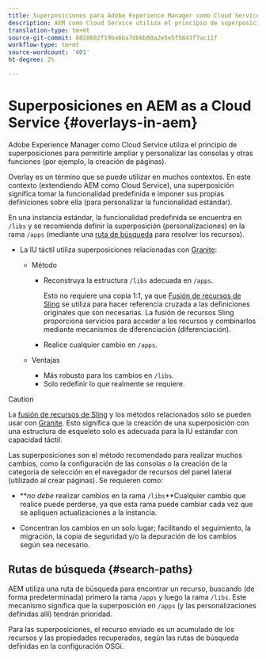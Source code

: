 ```yaml
---
title: Superposiciones para Adobe Experience Manager como Cloud Service
description: AEM como Cloud Service utiliza el principio de superposiciones para permitirle ampliar y personalizar las consolas y otras funciones
translation-type: tm+mt
source-git-commit: 8028682f19ba6ba7db6b60a2e5e5f5843f7ac11f
workflow-type: tm+mt
source-wordcount: '401'
ht-degree: 2%

---
```



# Superposiciones en AEM as a Cloud Service {#overlays-in-aem}

Adobe Experience Manager como Cloud Service utiliza el principio de superposiciones para permitirle ampliar y personalizar las consolas y otras funciones (por ejemplo, la creación de páginas).

<!--
Adobe Experience Manager as a Cloud Service uses the principle of overlays to allow you to extend and customize the [consoles](/help/sites-developing/customizing-consoles-touch.md) and other functionality (for example, [page authoring](/help/sites-developing/customizing-page-authoring-touch.md)).
-->

Overlay es un término que se puede utilizar en muchos contextos. En este contexto (extendiendo AEM como Cloud Service), una superposición significa tomar la funcionalidad predefinida e imponer sus propias definiciones sobre ella (para personalizar la funcionalidad estándar).

En una instancia estándar, la funcionalidad predefinida se encuentra en `/libs` y se recomienda definir la superposición (personalizaciones) en la rama `/apps` (mediante una [ruta de búsqueda](#search-paths) para resolver los recursos).

* La IU táctil utiliza superposiciones relacionadas con [Granite](https://helpx.adobe.com/experience-manager/6-5/sites/developing/using/reference-materials/granite-ui/api/index.html):

   * Método

      * Reconstruya la estructura `/libs` adecuada en `/apps`.

         Esto no requiere una copia 1:1, ya que [Fusión de recursos de Sling](/help/implementing/developing/introduction/sling-resource-merger.md) se utiliza para hacer referencia cruzada a las definiciones originales que son necesarias. La fusión de recursos Sling proporciona servicios para acceder a los recursos y combinarlos mediante mecanismos de diferenciación (diferenciación).

      * Realice cualquier cambio en `/apps`.
   * Ventajas

      * Más robusto para los cambios en `/libs`.
      * Solo redefinir lo que realmente se requiere.


<!-- Still links to reference material in 6.5 -->

>[!CAUTION]
>
>La [fusión de recursos de Sling](/help/implementing/developing/introduction/sling-resource-merger.md) y los métodos relacionados sólo se pueden usar con [Granite](https://helpx.adobe.com/experience-manager/6-5/sites/developing/using/reference-materials/granite-ui/api/index.html). Esto significa que la creación de una superposición con una estructura de esqueleto solo es adecuada para la IU estándar con capacidad táctil.

Las superposiciones son el método recomendado para realizar muchos cambios, como la configuración de las consolas o la creación de la categoría de selección en el navegador de recursos del panel lateral (utilizado al crear páginas). Se requieren como:

<!--
Overlays are the recommended method for many changes, such as [configuring your consoles](/help/sites-developing/customizing-consoles-touch.md#create-a-custom-console) or [creating your selection category to the asset browser in the side panel](/help/sites-developing/customizing-page-authoring-touch.md#add-new-selection-category-to-asset-browser) (used when authoring pages). They are required as:
-->

* ***no debe* realizar cambios en la rama `/libs`**Cualquier cambio que realice puede perderse, ya que esta rama puede cambiar cada vez que se apliquen actualizaciones a la instancia.

* Concentran los cambios en un solo lugar; facilitando el seguimiento, la migración, la copia de seguridad y/o la depuración de los cambios según sea necesario.

## Rutas de búsqueda {#search-paths}

AEM utiliza una ruta de búsqueda para encontrar un recurso, buscando (de forma predeterminada) primero la rama `/apps` y luego la rama `/libs`. Este mecanismo significa que la superposición en `/apps` (y las personalizaciones definidas allí) tendrán prioridad.

Para las superposiciones, el recurso enviado es un acumulado de los recursos y las propiedades recuperados, según las rutas de búsqueda definidas en la configuración OSGi.

<!--
## Example of Usage {#example-of-usage}

Some examples are covered when:

* [Customizing the Consoles](/help/sites-developing/customizing-consoles-touch.md)
* [Customizing Page Authoring](/help/sites-developing/customizing-page-authoring-touch.md)
-->